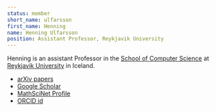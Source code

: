 ```yaml
---
status: member
short_name: ulfarsson
first_name: Henning
name: Henning Ulfarsson
position: Assistant Professor, Reykjavik University
---
```

Henning is an assistant Professor in the [School of Computer Science](https://en.ru.is/scs/)
at [Reykjavik University](https://en.ru.is) in Iceland.

- [arXiv papers](https://arxiv.org/a/ulfarsson_h_1.html)
- [Google Scholar](https://scholar.google.is/citations?user=Sl6fQHcAAAAJ&hl=en)
- [MathSciNet Profile](https://mathscinet.ams.org/mathscinet/MRAuthorID/848375)
- [ORCID id](https://orcid.org/0000-0001-6428-7117)